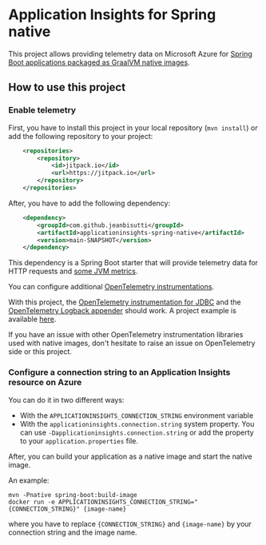 # Application Insights for Spring native

This project allows providing telemetry data on Microsoft Azure for [Spring Boot applications packaged as GraalVM native images](https://docs.spring.io/spring-boot/docs/current/reference/html/native-image.html).

## How to use this project

### Enable telemetry

First, you have to install this project in your local repository (`mvn install`) or add the following repository to your project:

```xml
    <repositories>
        <repository>
            <id>jitpack.io</id>
            <url>https://jitpack.io</url>
        </repository>
    </repositories>
```

After, you have to add the following dependency:

```xml
    <dependency>
        <groupId>com.github.jeanbisutti</groupId>
        <artifactId>applicationinsights-spring-native</artifactId>
        <version>main-SNAPSHOT</version>
    </dependency>
```

This dependency is a Spring Boot starter that will provide telemetry data for HTTP requests and [some JVM metrics](https://github.com/open-telemetry/opentelemetry-java-instrumentation/tree/main/instrumentation/runtime-metrics/library#jvm-runtime-metrics).

You can configure additional [OpenTelemetry instrumentations](https://github.com/open-telemetry/opentelemetry-java-instrumentation/blob/main/docs/supported-libraries.md#libraries--frameworks).

With this project, the [OpenTelemetry instrumentation for JDBC](https://github.com/open-telemetry/opentelemetry-java-instrumentation/tree/main/instrumentation/jdbc/library) and the [OpenTelemetry Logback appender](https://github.com/open-telemetry/opentelemetry-java-instrumentation/tree/main/instrumentation/logback/logback-appender-1.0/library) should work. A project example is available [here](https://github.com/jeanbisutti/spring-native-image-aot-inst-poc/tree/master/otel-programmatic-instrumentation).

If you have an issue with other OpenTelemetry instrumentation libraries used with native images, don't hesitate to raise an issue on OpenTelemetry side or this project.

### Configure a connection string to an Application Insights resource on Azure

You can do it in two different ways:
* With the `APPLICATIONINSIGHTS_CONNECTION_STRING` environment variable 
* With the `applicationinsights.connection.string` system property. You can use `-Dapplicationinsights.connection.string` or add the property to your `application.properties` file.

After, you can build your application as a native image and start the native image.

An example:

```
mvn -Pnative spring-boot:build-image
docker run -e APPLICATIONINSIGHTS_CONNECTION_STRING="{CONNECTION_STRING}" {image-name} 
```
where you have to replace `{CONNECTION_STRING}` and `{image-name}` by your connection string and the image name.
